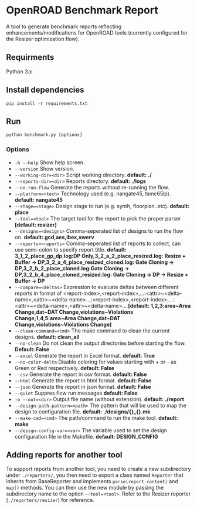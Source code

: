 # OpenROAD Benchmark Report

A tool to generate benchmark reports reflecting enhancements/modifications for OpenROAD tools (currently configured for the Resizer optimization flow).

## Requirments

Python 3.x

## Install dependencies

`pip install -r requirements.txt`

## Run

`python benchmark.py [options]`

### Options

-   `-h --help` Show help screen.
-   `--version` Show version.
-   `--working-dir=<dir>` Script working directory. **default: ./**
-   `--reports-dir=<dir>` Reports directory. **default: ./logs**
-   `--no-run-flow` Generate the reports without re-running the flow.
-   `--platform=<tech>` Technology used (e.g. nangate45, tsmc65lp). **default: nangate45**
-   `--stage=<stage>` Design stage to run (e.g. synth, floorplan..etc). **default: place**
-   `--tool=<tool>` The target tool for the report to pick the proper parser **[default: resizer]**
-   `--designs=<designs>` Comma-seperated list of designs to run the flow on. **default: gcd,aes,ibex,swerv**
-   `--reports=<reports>` Comma-seperated list of reports to collect, can use semi-colon to specify report title. **default: 3_1_2_place_gp_dp.log:DP Only,3_2_a_2_place_resized.log: Resize + Buffer -> DP,3_2_a_4_place_resized_cloned.log: Gate Cloning -> DP,3_2_b_2_place_cloned.log:Gate Cloning -> DP,3_2_b_4_place_cloned_resized.log: Gate Cloning -> DP -> Resize + Buffer -> DP**
-   `--compare=<deltas>` Expression to evaluate deltas between different reports in format of \<report-index\>,\<report-index\>,...:\<attr\>\~\<delta-name\>,\<attr\>\~\<delta-name\>...;\<report-index\>,\<report-index\>,...:\<attr\>\~\<delta-name\>,\<attr\>\~\<delta-name\>... **[default: 1,2,3:area\~Area Change,dat\~DAT Change,violations\~Violations Change;1,4,5:area\~Area Change,dat\~DAT Change,violations\~Violations Change]**
-   `--clean-command=<cmd>` The make command to clean the current designs. **default: clean_all**
-   `--no-clean` Do not clean the output directories before starting the flow. **Default: False**
-   `--excel` Generate the report in Excel format. **default: True**
-   `--no-color-delta` Disable coloring for values starting with + or - as Green or Red respectively. **default: False**
-   `--csv` Generate the report in csv format. **default: False**
-   `--html` Generate the report in html format. **default: False**
-   `--json` Generate the report in json format. **default: False**
-   `--quiet` Suppres flow run messages **default: False**
-   `-o --out=<dir>` Output file name (without extension). **default: ./report**
-   `--design-path-pattern=<path>` The pattern that will be used to map the design to configuration file. **default: ./designs/{}\_{}.mk**
-   `--make-cmd=<cmd>` The path/command to run the make tool. **default: make**
-   `--design-config-var=<var>` The variable used to set the design configuration file in the Makefile. **default: DESIGN_CONFIG**

## Adding reports for another tool

To support reports from another tool, you need to create a new subdirectory under `./reporters/`, you then need to export a class named `Reporter` that inherits from BaseReporter and implements `parse(report_content)` and `map()` methods. You can then use the new module by passing the subdirectory name to the option `--tool=<tool>`. Refer to the Resizer reporter (`./reporters/resizer`) for reference.
